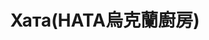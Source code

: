 ---
title: "Хата(HATA烏克蘭廚房)"
description: "Хата(HATA烏克蘭廚房)"
layout: shop
keywords:
  - 美食競賽
  - 台灣美食
  - 美食精選
datePublished: "2025-06-30"
dateModified: "2025-07-07"
city: "高雄市"
district: "鹽埕區"
address: "高雄市鹽埕區五福四路150號"
phone: "0906956650"
geo: "22.623297451663703, 120.28447960965849"
google_map: "https://maps.app.goo.gl/UTnWL4bsAt8mjfa29"
footinder: "https://footinder.com.tw/%e9%ab%98%e9%9b%84%e5%b8%82%e9%b9%bd%e5%9f%95%e5%8d%80/362211/"
official: "https://www.facebook.com/hataresto.ofc/"
award:
  - name: "500盤"
    year: "2024"
    entries:
      - dishes:
          - "薩洛·烏克蘭醃豬油"

---